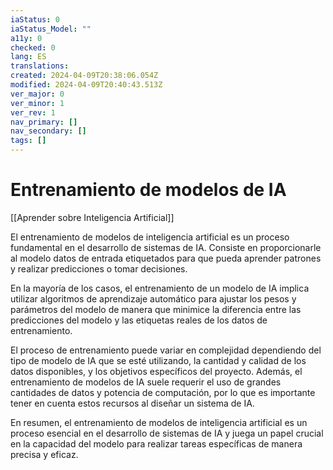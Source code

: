```yaml
---
iaStatus: 0
iaStatus_Model: ""
a11y: 0
checked: 0
lang: ES
translations: 
created: 2024-04-09T20:38:06.054Z
modified: 2024-04-09T20:40:43.513Z
ver_major: 0
ver_minor: 1
ver_rev: 1
nav_primary: []
nav_secondary: []
tags: []
---
```

# Entrenamiento de modelos de IA

[[Aprender sobre Inteligencia Artificial]]

El entrenamiento de modelos de inteligencia artificial es un proceso fundamental en el desarrollo de sistemas de IA. Consiste en proporcionarle al modelo datos de entrada etiquetados para que pueda aprender patrones y realizar predicciones o tomar decisiones. 

En la mayoría de los casos, el entrenamiento de un modelo de IA implica utilizar algoritmos de aprendizaje automático para ajustar los pesos y parámetros del modelo de manera que minimice la diferencia entre las predicciones del modelo y las etiquetas reales de los datos de entrenamiento.

El proceso de entrenamiento puede variar en complejidad dependiendo del tipo de modelo de IA que se esté utilizando, la cantidad y calidad de los datos disponibles, y los objetivos específicos del proyecto. Además, el entrenamiento de modelos de IA suele requerir el uso de grandes cantidades de datos y potencia de computación, por lo que es importante tener en cuenta estos recursos al diseñar un sistema de IA.

En resumen, el entrenamiento de modelos de inteligencia artificial es un proceso esencial en el desarrollo de sistemas de IA y juega un papel crucial en la capacidad del modelo para realizar tareas específicas de manera precisa y eficaz.
